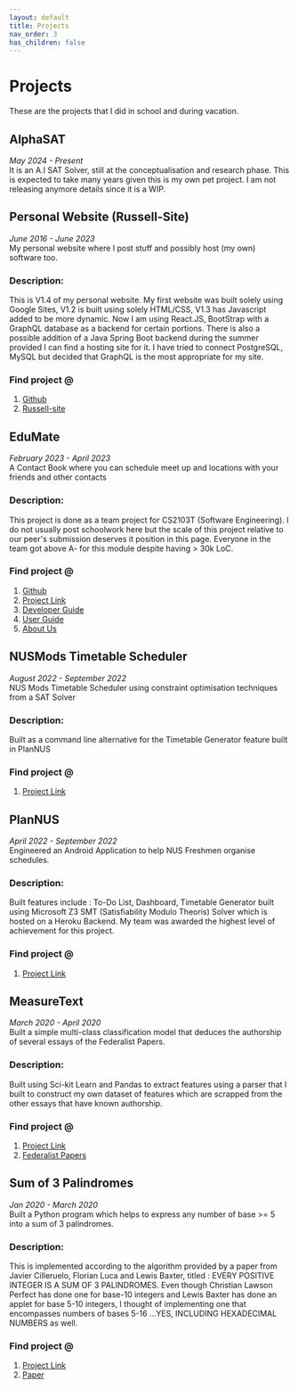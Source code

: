 ```yaml
---
layout: default
title: Projects
nav_order: 3
has_children: false
---
```


# Projects
These are the projects that I did in school and during vacation.

## AlphaSAT 
*May 2024 - Present*  
It is an A.I SAT Solver, still at the conceptualisation and research phase. This is expected to take many years given this is my own pet project. I am not releasing anymore details since it is a WIP.

## Personal Website (Russell-Site)  
*June 2016 - June 2023*  
My personal website where I post stuff and possibly host (my own) software too.  
### Description:  
This is V1.4 of my personal website. My first website was built solely using Google Sites, V1.2 is built using solely HTML/CSS, V1.3 has Javascript added to be more dynamic. Now I am using React.JS, BootStrap with a GraphQL database as a backend for certain portions. There is also a possible addition of a Java Spring Boot backend during the summer provided I can find a hosting site for it. I have tried to connect PostgreSQL, MySQL but decided that GraphQL is the most appropriate for my site.

### Find project @  
1. [Github](https://github.com/russelltankaimin/russelltankaimin)
2. [Russell-site](https://russelltankaimin.github.io/russelltankaimin/)

## EduMate  
*February 2023 - April 2023*  
A Contact Book where you can schedule meet up and locations with your friends and other contacts  
### Description:  
This project is done as a team project for CS2103T (Software Engineering). I do not usually post schoolwork here but the scale of this project relative to our peer's submission deserves it position in this page. Everyone in the team got above A- for this module despite having > 30k LoC.

### Find project @  
1. [Github](https://github.com/AY2223S2-CS2103T-W14-2/tp)
2. [Project Link](https://ay2223s2-cs2103t-w14-2.github.io/tp/)
3. [Developer Guide](https://ay2223s2-cs2103t-w14-2.github.io/tp/DeveloperGuide.html)
4. [User Guide](https://ay2223s2-cs2103t-w14-2.github.io/tp/UserGuide.html)
5. [About Us](https://ay2223s2-cs2103t-w14-2.github.io/tp/AboutUs.html)


## NUSMods Timetable Scheduler  
*August 2022 - September 2022*  
NUS Mods Timetable Scheduler using constraint optimisation techniques from a SAT Solver  
### Description:  
Built as a command line alternative for the Timetable Generator feature built in PlanNUS  

### Find project @  
1. [Project Link](https://github.com/russelltankaimin/TimeTable-Scheduler)

## PlanNUS  
*April 2022 - September 2022*  
Engineered an Android Application to help NUS Freshmen organise schedules.  
### Description:  
Built features include : To-Do List, Dashboard, Timetable Generator built using Microsoft Z3 SMT (Satisfiability Modulo Theoris) Solver which is hosted on a Heroku Backend. My team was awarded the highest level of achievement for this project.  

### Find project @  
1. [Project Link](https://github.com/russelltankaimin/TheGrumpyNUSFreshman)

## MeasureText  
*March 2020 - April 2020*  
Built a simple multi-class classification model that deduces the authorship of several essays of the Federalist Papers.  
### Description:
Built using Sci-kit Learn and Pandas to extract features using a parser that I built to construct my own dataset of features which are scrapped from the other essays that have known authorship.

### Find project @  
1. [Project Link](https://github.com/russelltankaimin/MeasureText)  
2. [Federalist Papers](https://avalon.law.yale.edu/subject_menus/fed.asp)



## Sum of 3 Palindromes  
*Jan 2020 - March 2020*  
Built a Python program which helps to express any number of base >= 5 into a sum of 3 palindromes.  
### Description:  
This is implemented according to the algorithm provided by a paper from Javier Cilleruelo, Florian Luca and Lewis Baxter, titled : EVERY POSITIVE INTEGER IS A SUM OF 3 PALINDROMES. Even though Christian Lawson Perfect has done one for base-10 integers and Lewis Baxter has done an applet for base 5-10 integers, I thought of implementing one that encompasses numbers of bases 5-16 ...YES, INCLUDING HEXADECIMAL NUMBERS as well.

### Find project @  
1. [Project Link](https://github.com/russelltankaimin/sumof3Palindromes)  
2. [Paper](https://arxiv.org/abs/1602.06208)
